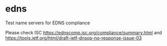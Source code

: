 # edns
Test name servers for EDNS compliance

Please check ISC https://ednscomp.isc.org/compliance/summary.html
and https://tools.ietf.org/html/draft-ietf-dnsop-no-response-issue-03


